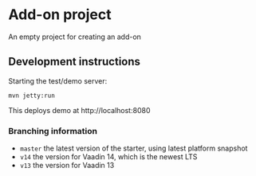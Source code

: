 # Add-on project

An empty project for creating an add-on

## Development instructions

Starting the test/demo server:
```
mvn jetty:run
```

This deploys demo at http://localhost:8080

### Branching information

* `master` the latest version of the starter, using latest platform snapshot
* `v14` the version for Vaadin 14, which is the newest LTS  
* `v13` the version for Vaadin 13
